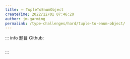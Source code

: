 ```yaml
---
title: ➖ TupleToEnumObject
createTime: 2022/12/01 07:46:20
author: jm-garming
permalink: /type-challenges/hard/tuple-to-enum-object/
---
```


::: info 题目
Github: []()

```ts

```

:::
